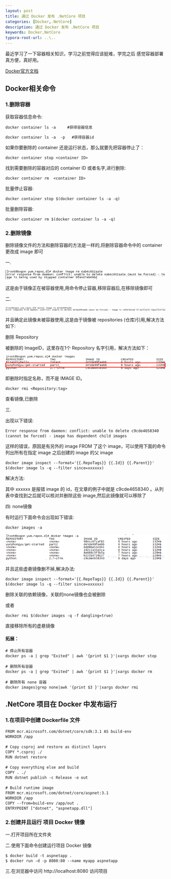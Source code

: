```yaml
---
layout: post
title: 通过 Docker 发布 .NetCore 项目
categories: [Docker,.NetCore]
description: 通过 Docker 发布 .NetCore 项目
keywords: Docker,NetCore
typora-root-url: ..\..
---
```


最近学习了一下容器相关知识，学习之前觉得应该挺难，学完之后 感觉容器部署真方便，真好用。

 [Docker官方文档](https://docs.docker.com/)

## Docker相关命令

### 1.删除容器

获取容器信息命令:

```
docker container ls -a     #获得容器信息
```

```
docker container ls -a  -p   #获得容器id
```

如果你要删除的 container 还是运行状态，那么就要先把容器停止了：

```
docker container stop <container ID>
```

找到需要删除的容器对应的  container ID 或者名字,进行删除:

```
docker container rm  <container ID>
```

批量停止容器:

```
docker container stop $(docker container ls -a -q)
```

批量删除容器:

```
docker container rm $(docker container ls -a -q)
```

### 2.删除镜像

删除镜像文件的方法和删除容器的方法是一样的,将删除容器命令中的 container 更改成 image 即可

一.

![](/images/blog/Docker/dockererro1.png)

这是由于镜像正在被容器使用,用命令停止容器,移除容器后,在移除镜像即可

二.

![](/images/blog/Docker/dockererro2.png)

并且确定此镜像未被容器使用,这是由于镜像被 repositories (仓库)引用,解决方法如下:

删除 Repository

被删除的 ImageID，这里存在1个 Repository 名字引用，解决方法如下：

![](/images/blog/Docker/dockererro3.png)

即删除时指定名称，而不是 IMAGE ID。

```
docker rmi <Repository:tag>
```

查看镜像,已删除

三.

出现以下错误:

```
Error response from daemon: conflict: unable to delete c9cde4658340 (cannot be forced) - image has dependent child images
```

这样的错误，原因是有另外的 image FROM 了这个 image，可以使用下面的命令列出所有在指定 image 之后创建的 image 的父 image

```
docker image inspect --format='{{.RepoTags}} {{.Id}} {{.Parent}}' $(docker image ls -q --filter since=xxxxxx)
```

解决方法:

其中 xxxxxx 是报错 image 的 id，在文章的例子中就是 c9cde4658340 。从列表中查找到之后就可以核对并删除这些 image,然后此镜像就可以移除了

四:  none镜像

有时运行下面命令会出现如下错误:

```
docker images -a
```

![](/images/blog/Docker/dockererro4.png)

并且这些虚悬镜像删不掉,解决办法:

```
docker image inspect --format='{{.RepoTags}} {{.Id}} {{.Parent}}' $(docker image ls -q --filter since=xxxxxx)
```

删除关联的依赖镜像，关联的none镜像也会被删除

或者

```
docker rmi $(docker images -q -f dangling=true)
```

直接移除所有的虚悬镜像

#### 拓展：

```
# 停止所有容器
docker ps -a | grep "Exited" | awk '{print $1 }'|xargs docker stop
 
# 删除所有容器
docker ps -a | grep "Exited" | awk '{print $1 }'|xargs docker rm
 
# 删除所有 none 容器
docker images|grep none|awk '{print $3 }'|xargs docker rmi

```

## .NetCore 项目在 Docker 中发布运行

### 1.在项目中创建 Dockerfile 文件

```
FROM mcr.microsoft.com/dotnet/core/sdk:3.1 AS build-env
WORKDIR /app

# Copy csproj and restore as distinct layers
COPY *.csproj ./
RUN dotnet restore

# Copy everything else and build
COPY . ./
RUN dotnet publish -c Release -o out

# Build runtime image
FROM mcr.microsoft.com/dotnet/core/aspnet:3.1
WORKDIR /app
COPY --from=build-env /app/out .
ENTRYPOINT ["dotnet", "aspnetapp.dll"]
```

### 2.创建并且运行 项目 Docker 镜像

一.打开项目所在文件夹

二.使用下面命令创建运行项目 Docker 镜像

```
$ docker build -t aspnetapp .
$ docker run -d -p 8080:80 --name myapp aspnetapp
```

三.在浏览器中访问 http://localhost:8080 访问项目
